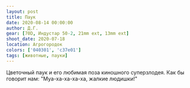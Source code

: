 ```yaml
---
layout: post
title: Паук
date: 2020-08-14 00:00:00
author: Д.Г.
gear: [70D, Индустар 50-2, 21mm ext, 13mm ext]
shoot_date: 2020-07-18
location: Агрогородок
colors: ['040301', 'c37e01']
tags: [животные, пауки]
---
```

Цветочный паук и его любимая поза киношного суперзлодея. Как бы говорит нам: "Муа-ха-ха-ха-ха, жалкие людишки!"
